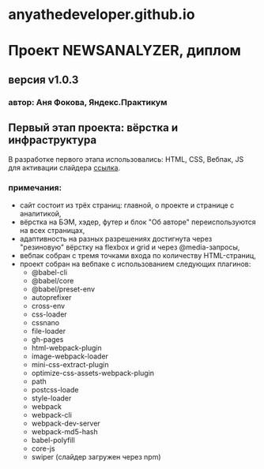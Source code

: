 # anyathedeveloper.github.io

# **Проект NEWSANALYZER, диплом** 
## версия v1.0.3
### автор: Аня Фокова, Яндекс.Практикум

## Первый этап проекта: вёрстка и инфраструктура

В разработке первого этапа использовались: HTML, CSS, Вебпак, JS для активации слайдера [ссылка](https://swiperjs.com/). 

### примечания: 

- сайт состоит из трёх страниц: главной, о проекте и странице с аналитикой, 
- вёрстка на БЭМ, хэдер, футер и блок "Об авторе" переиспользуются на всех страницах,
- адаптивность на разных разрешениях достигнута через "резиновую" вёрстку на flexbox и grid и через @media-запросы, 
- вебпак собран с тремя точками входа по количеству HTML-страниц, 
- проект собран на вебпаке с использованием следующих плагинов: 
  - @babel-cli
  - @babel/core
  - @babel/preset-env
  - autoprefixer 
  - cross-env 
  - css-loader 
  - cssnano 
  - file-loader 
  - gh-pages 
  - html-webpack-plugin 
  - image-webpack-loader 
  - mini-css-extract-plugin 
  - optimize-css-assets-webpack-plugin 
  - path
  - postcss-loade 
  - style-loader 
  - webpack 
  - webpack-cli
  - webpack-dev-server
  - webpack-md5-hash
  - babel-polyfill 
  - core-js
  - swiper (слайдер загружен через npm)
  
